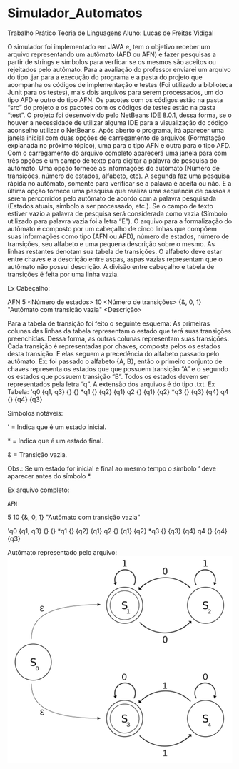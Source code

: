 # Simulador_Automatos

Trabalho Prático Teoria de Linguagens
Aluno: Lucas de Freitas Vidigal

O simulador foi implementado em JAVA e, tem o objetivo receber um arquivo representando um autômato (AFD ou AFN) e fazer pesquisas a partir de strings e símbolos para verficar se os mesmos são aceitos ou rejeitados pelo autômato. Para a avaliação do professor enviarei um arquivo do tipo .jar para a execução do programa e a pasta do projeto que acompanha os códigos de implementação e testes (Foi utilizado a biblioteca Junit para os testes), mais dois arquivos para serem processados, um do tipo AFD e outro do tipo AFN. Os pacotes com os códigos estão na pasta “src” do projeto e os pacotes com os códigos de testes estão na pasta  “test”. O projeto foi desenvolvido pelo NetBeans IDE 8.0.1, dessa forma, se o houver a necessidade de utilizar alguma IDE para a visualização do código aconselho utilizar o NetBeans.
Após aberto o programa, irá aparecer uma janela inicial com duas opções de carregamento de arquivos (Formatação explanada no próximo tópico), uma para o tipo AFN e outra para o tipo AFD.  Com o carregamento do arquivo completo aparecerá uma janela para com três opções e um campo de texto para digitar a palavra de pesquisa do autômato. Uma opção fornece as informações do autômato (Número de transições, número de estados, alfabeto, etc). A segunda faz uma pesquisa rápida no autômato, somente para verificar se a palavra é aceita ou não. E a última opção fornece uma pesquisa que realiza uma sequência de passos a serem percorridos pelo autômato de acordo com a palavra pesquisada (Estados atuais, símbolo a ser processado, etc.). Se o campo de texto estiver vazio a palavra de pesquisa será considerada como vazia (Símbolo utilizado para palavra vazia foi a letra “E”).
O arquivo para a formalização do autômato é composto por um cabeçalho de cinco linhas que compõem suas informações como tipo (AFN ou AFD), número de estados, número de transições, seu alfabeto e uma pequena descrição sobre o mesmo. As linhas restantes denotam sua tabela de transições. O alfabeto deve estar entre chaves e a descrição entre aspas, aspas vazias representam que o autômato não possui descrição. A divisão entre cabeçalho e tabela de transições é feita por uma linha vazia.




Ex Cabeçalho:

AFN   	 	<Tipo>
5         		<Número de estados>
10		<Número de transições>
{&, 0, 1}	<Alfabeto>
"Autômato com transição vazia" <Descrição>  

	
Para a tabela de transição foi feito o seguinte esquema: As primeiras colunas das linhas da tabela representam o estado que terá suas transições preenchidas. Dessa forma, as outras colunas representam suas transições. Cada transição é representadas por chaves, composta pelos os estados desta transição. E elas seguem a precedência do alfabeto passado pelo autômato. Ex: foi passado o alfabeto {A, B}, então o primeiro conjunto de chaves representa os estados que que possuem transição “A” e o segundo os estados que possuem transição “B”.  Todos os estados devem ser representados pela letra “q”. A extensão dos arquivos é do tipo .txt.
Ex Tabela:
'q0 {q1, q3} {} {}
*q1 {} {q2} {q1}
q2 {} {q1} {q2}
*q3 {} {q3} {q4}
q4 {} {q4} {q3}

Símbolos notáveis:

' = Indica que é um estado inicial.

\* = Indica que é um estado final.

& = Transição vazia.

Obs.: Se um estado for inicial e final ao mesmo tempo o símbolo ‘ deve aparecer antes do símbolo *.

	

Ex arquivo completo:

	AFN
5
10
{&, 0, 1}
"Autômato com transição vazia"

'q0 {q1, q3} {} {}
*q1 {} {q2} {q1}
q2 {} {q1} {q2}
*q3 {} {q3} {q4}
q4 {} {q4} {q3}

Autômato representado pelo arquivo:
![Automato][Automato]

[Automato]: ./automato.png
